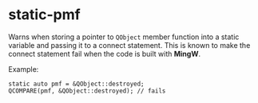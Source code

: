 # static-pmf

Warns when storing a pointer to `QObject` member function into a static variable and passing it to a connect statement.
This is known to make the connect statement fail when the code is built with **MingW**.

Example:
```
static auto pmf = &QObject::destroyed;
QCOMPARE(pmf, &QObject::destroyed); // fails
```
